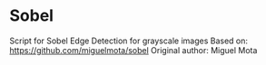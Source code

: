 # Sobel
Script for Sobel Edge Detection for grayscale images 
Based on: https://github.com/miguelmota/sobel
Original author: Miguel Mota
